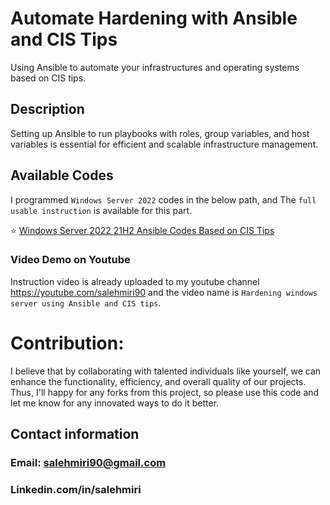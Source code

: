 # Automate Hardening with Ansible and CIS Tips
Using Ansible to automate your infrastructures and operating systems based on CIS tips.

## Description
Setting up Ansible to run playbooks with roles, group variables, and host variables is essential for efficient and scalable infrastructure management. 

## Available Codes
I programmed `Windows Server 2022` codes in the below path, and The `full usable instruction` is available for this part.

⭐ [Windows Server 2022 21H2 Ansible Codes Based on CIS Tips](https://github.com/salehmiri90/Automate_Hardening/tree/master/CIS_winserver2022_21H2)

### Video Demo on Youtube
Instruction video is already uploaded to my youtube channel https://youtube.com/salehmiri90 and the video name is `Hardening windows server using Ansible and CIS tips`.

# Contribution:
I believe that by collaborating with talented individuals like yourself, we can enhance the functionality, efficiency, and overall quality of our projects.
Thus, I'll happy for any forks from this project, so please use this code and let me know for any innovated ways to do it better.

## Contact information
### Email: salehmiri90@gmail.com
### Linkedin.com/in/salehmiri
